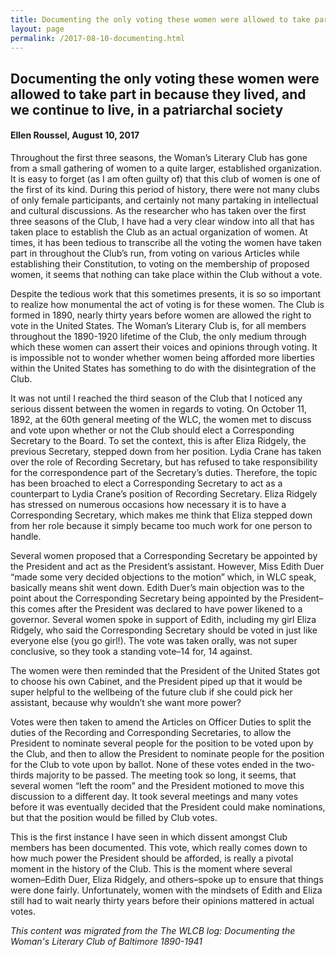 ```yaml
---
title: Documenting the only voting these women were allowed to take part in because they lived, and we continue to live, in a patriarchal society
layout: page
permalink: /2017-08-10-documenting.html
---
```

<style>
    #maincontent{
        font-size:1.4em;
    }
</style>
## Documenting the only voting these women were allowed to take part in because they lived, and we continue to live, in a patriarchal society
#### Ellen Roussel, August 10, 2017

Throughout the first three seasons, the Woman’s Literary Club has gone from a small gathering of women to a quite larger, established organization. It is easy to forget (as I am often guilty of) that this club of women is one of the first of its kind. During this period of history, there were not many clubs of only female participants, and certainly not many partaking in intellectual and cultural discussions. As the researcher who has taken over the first three seasons of the Club, I have had a very clear window into all that has taken place to establish the Club as an actual organization of women. At times, it has been tedious to transcribe all the voting the women have taken part in throughout the Club’s run, from voting on various Articles while establishing their Constitution, to voting on the membership of proposed women, it seems that nothing can take place within the Club without a vote.

Despite the tedious work that this sometimes presents, it is so so important to realize how monumental the act of voting is for these women. The Club is formed in 1890, nearly thirty years before women are allowed the right to vote in the United States. The Woman’s Literary Club is, for all members throughout the 1890-1920 lifetime of the Club, the only medium through which these women can assert their voices and opinions through voting. It is impossible not to wonder whether women being afforded more liberties within the United States has something to do with the disintegration of the Club.

It was not until I reached the third season of the Club that I noticed any serious dissent between the women in regards to voting. On October 11, 1892, at the 60th general meeting of the WLC, the women met to discuss and vote upon whether or not the Club should elect a Corresponding Secretary to the Board. To set the context, this is after Eliza Ridgely, the previous Secretary, stepped down from her position. Lydia Crane has taken over the role of Recording Secretary, but has refused to take responsibility for the correspondence part of the Secretary’s duties. Therefore, the topic has been broached to elect a Corresponding Secretary to act as a counterpart to Lydia Crane’s position of Recording Secretary. Eliza Ridgely has stressed on numerous occasions how necessary it is to have a Corresponding Secretary, which makes me think that Eliza stepped down from her role because it simply became too much work for one person to handle.

Several women proposed that a Corresponding Secretary be appointed by the President and act as the President’s assistant. However, Miss Edith Duer “made some very decided objections to the motion” which, in WLC speak, basically means shit went down. Edith Duer’s main objection was to the point about the Corresponding Secretary being appointed by the President–this comes after the President was declared to have power likened to a governor. Several women spoke in support of Edith, including my girl Eliza Ridgely, who said the Corresponding Secretary should be voted in just like everyone else (you go girl!). The vote was taken orally, was not super conclusive, so they took a standing vote–14 for, 14 against.

The women were then reminded that the President of the United States got to choose his own Cabinet, and the President piped up that it would be super helpful to the wellbeing of the future club if she could pick her assistant, because why wouldn’t she want more power?

Votes were then taken to amend the Articles on Officer Duties to split the duties of the Recording and Corresponding Secretaries, to allow the President to nominate several people for the position to be voted upon by the Club, and then to allow the President to nominate people for the position for the Club to vote upon by ballot. None of these votes ended in the two-thirds majority to be passed. The meeting took so long, it seems, that several women “left the room” and the President motioned to move this discussion to a different day. It took several meetings and many votes before it was eventually decided that the President could make nominations, but that the position would be filled by Club votes.

This is the first instance I have seen in which dissent amongst Club members has been documented. This vote, which really comes down to how much power the President should be afforded, is really a pivotal moment in the history of the Club. This is the moment where several women–Edith Duer, Eliza Ridgely, and others–spoke up to ensure that things were done fairly. Unfortunately, women with the mindsets of Edith and Eliza still had to wait nearly thirty years before their opinions mattered in actual votes.

*This content was migrated from the The WLCB log: Documenting the Woman's Literary Club of Baltimore 1890-1941*
